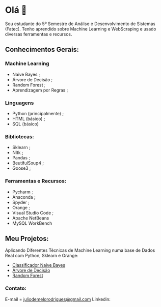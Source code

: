 # Olá 👋

<!--
**juliomrodrigues/juliomrodrigues** is a ✨ _special_ ✨ repository because its `README.md` (this file) appears on your GitHub profile. !-->
Sou estudante do 5º Semestre de Análise e Desenvolvimento de Sistemas (Fatec).
Tenho aprendido sobre Machine Learning e WebScraping e usado diversas ferramentas e recursos.

## Conhecimentos Gerais: 
### Machine Learning 
- Naive Bayes ;
- Árvore de Decisão ;
- Random Forest ;
- Aprendizagem por Regras ;

### Linguagens
- Python (principalmente) ;
- HTML (básico) ;
- SQL (básico)

### Bibliotecas:
- Sklearn ; 
- Nltk ;
- Pandas ;
- BeutifulSoup4 ;
- Goose3 ;


### Ferramentas e Recursos:
- Pycharm ;
- Anaconda ;
- Spyder ;
- Orange ;
- Visual Studio Code ;
- Apache NetBeans
- MySQL WorkBench

## Meu Projetos:
Aplicando Diferentes Técnicas de Machine Learning numa base de Dados Real com Python, Sklearn e Orange: 
- [Classificador Naive Bayes](https://github.com/juliomrodrigues/classificador-naive-bayes)
- [Árvore de Decisão](https://github.com/juliomrodrigues/Arvore-de-Decisao)
- [Random Forest](https://github.com/juliomrodrigues/Random-Forest-Classificador)

### Contato:
E-mail = juliodemelorodrigues@gmail.com
Linkedin:
